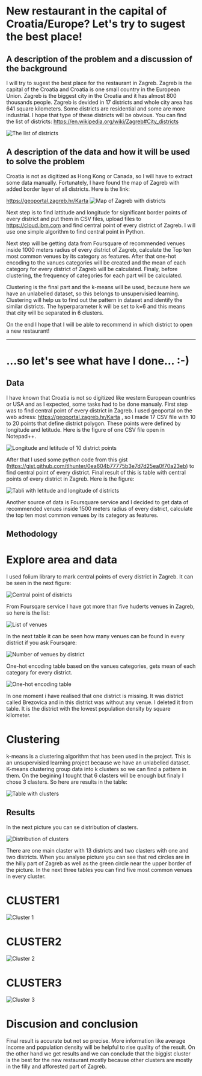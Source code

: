 # New restaurant in the capital of Croatia/Europe? Let's try to sugest the best place!

## A description of the problem and a discussion of the background

I will try to sugest the best place for the restaurant in Zagreb. Zagreb is the capital of the Croatia and Croatia is one small country in the European Union. Zagreb is the biggest city in the Croatia and it has almost 800 thousands people. Zagreb is devided in 17 districts and whole city area has 641 square kilometers. Some districts are residential and some are more industrial. I hope that type of these districts will be obvious. You can find the list of districts: https://en.wikipedia.org/wiki/Zagreb#City_districts

![The list of districts](https://raw.githubusercontent.com/kristian1971/kristian1971.github.io/master/pictures/1.png)

## A description of the data and how it will be used to solve the problem

Croatia is not as digitized as Hong Kong or Canada, so I will have to extract some data manually. Fortunately, I have found the map of Zagreb with added border layer of all districts. Here is the link:

https://geoportal.zagreb.hr/Karta
![Map of Zagreb with districts](https://raw.githubusercontent.com/kristian1971/kristian1971.github.io/master/pictures/2.png)

Next step is to find lattitude and longitude for significant border points of every district and put them in CSV files, upload files to https://cloud.ibm.com and find central point of every district of Zagreb. I will use one simple algorithm to find central point in Python.

Next step will be getting data from Foursquare of recommended venues inside 1000 meters radius of every district of Zagreb, calculate the Top ten most common venues by its category as features. After that one-hot encoding to the vanues categories will be created and the mean of each category for every district of Zagreb will be calculated. Finaly, before clustering, the frequency of categories for each part will be calculated.

Clustering is the final part and the k-means will be used, because here we have an unlabelled dataset, so this belongs to unsupervisied learning. Clustering will help us to find out the pattern in dataset and identify the similar districts. The hyperparameter k will be set to k=6 and this means that city will be separated in 6 clusters. 

On the end I hope that I will be able to recommend in which district to open a new restaurant!

_________________________________________________________________________________________________________

# ...so let's see what have I done... :-)

## Data

I have known that Croatia is not so digitized like western European countries or USA and as I expected, some tasks had to be done manualy. 
First step was to find central point of every district in Zagreb. I used geoportal on the web adress: https://geoportal.zagreb.hr/Karta , so I made 17 CSV file with 10 to 20 points that define district polygon. These points were defined by longitude and letitude. Here is the figure of one CSV file open in Notepad++.

![Longitude and letitude of 10 district points](https://raw.githubusercontent.com/kristian1971/kristian1971.github.io/master/pictures/29.png)

After that I used some python code from this gist (https://gist.github.com/tlhunter/0ea604b77775b3e7d7d25ea0f70a23eb) to find central point of every district. Final result of this is table with central points of every district in Zagreb. Here is the figure:

![Tabli with letitude and longitude of districts](https://raw.githubusercontent.com/kristian1971/kristian1971.github.io/master/pictures/3.png)

Another source of data is Foursquare service and I decided to get data of recommended venues inside 1500 meters radius of every district, calculate the top ten most common venues by its category as features.

## Methodology

# Explore area and data

I used folium library to mark central points of every district in Zagreb. It can be seen in the next figure:

![Central point of districts](https://raw.githubusercontent.com/kristian1971/kristian1971.github.io/master/pictures/4.png)

From Foursqare service I have got more than five huderts venues in Zagreb, so here is the list:

![List of venues](https://raw.githubusercontent.com/kristian1971/kristian1971.github.io/master/pictures/5.png)

In the next table it can be seen how many venues can be found in every district if you ask Foursqare:

![Number of venues by district](https://raw.githubusercontent.com/kristian1971/kristian1971.github.io/master/pictures/6.png)

One-hot encoding table based on the vanues categories, gets mean of each category for every district.

![One-hot encoding table](https://raw.githubusercontent.com/kristian1971/kristian1971.github.io/master/pictures/7.png)

In one moment i have realised that one district is missing. It was district called Brezovica and in this district was without any venue. I deleted it from table. It is the district with the lowest population density by square kilometer.

# Clustering

k-means is a clustering algorithm that has been used in the project. This is an unsupervisied learning project because we have an unlabelled dataset. K-means clustering group data into k clusters so we can find a pattern in them. On the begining I tought that 6 clasters will be enough but finaly I chose 3 clasters. So here are results in the table:

![Table with clusters](https://raw.githubusercontent.com/kristian1971/kristian1971.github.io/master/pictures/8.png)

## Results

In the next picture you can se distribution of clasters.

![Distribution of clusters](https://raw.githubusercontent.com/kristian1971/kristian1971.github.io/master/pictures/9.png)

There are one main claster with 13 districts and two clasters with one and two districts. When you analyse picture you can see that red circles are in the hilly part of Zagreb as well as the green circle near the upper border of the picture. In the next three tables you can find five most common venues in every cluster. 

# CLUSTER1

![Cluster 1](https://raw.githubusercontent.com/kristian1971/kristian1971.github.io/master/pictures/91.png)

# CLUSTER2

![Cluster 2](https://raw.githubusercontent.com/kristian1971/kristian1971.github.io/master/pictures/92.png)

# CLUSTER3

![Cluster 3](https://raw.githubusercontent.com/kristian1971/kristian1971.github.io/master/pictures/93.png)

# Discusion and conclusion

Final result is accurate but not so precise. More information like average income and population density will be helpful to rise quality of the result. On the other hand we get results and we can conclude that the biggist cluster is the best for the new restaurant mostly because other clusters are mostly in the filly and afforested part of Zagreb.


